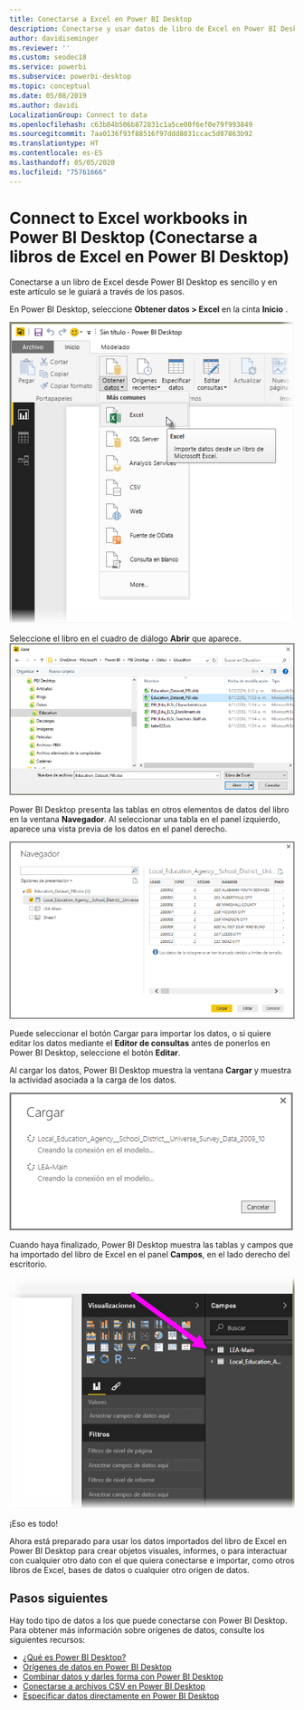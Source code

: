```yaml
---
title: Conectarse a Excel en Power BI Desktop
description: Conectarse y usar datos de libro de Excel en Power BI Desktop fácilmente
author: davidiseminger
ms.reviewer: ''
ms.custom: seodec18
ms.service: powerbi
ms.subservice: powerbi-desktop
ms.topic: conceptual
ms.date: 05/08/2019
ms.author: davidi
LocalizationGroup: Connect to data
ms.openlocfilehash: c63b84b506b872831c1a5ce00f6ef0e79f993849
ms.sourcegitcommit: 7aa0136f93f88516f97ddd8031ccac5d07863b92
ms.translationtype: HT
ms.contentlocale: es-ES
ms.lasthandoff: 05/05/2020
ms.locfileid: "75761666"
---
```

# <a name="connect-to-excel-workbooks-in-power-bi-desktop"></a>Connect to Excel workbooks in Power BI Desktop (Conectarse a libros de Excel en Power BI Desktop)
Conectarse a un libro de Excel desde Power BI Desktop es sencillo y en este artículo se le guiará a través de los pasos.

En Power BI Desktop, seleccione **Obtener datos > Excel** en la cinta **Inicio** .

![](media/desktop-connect-excel/connect_to_excel_1.png)

Seleccione el libro en el cuadro de diálogo **Abrir** que aparece.
![](media/desktop-connect-excel/connect_to_excel_2.png)

Power BI Desktop presenta las tablas en otros elementos de datos del libro en la ventana **Navegador**. Al seleccionar una tabla en el panel izquierdo, aparece una vista previa de los datos en el panel derecho.

![](media/desktop-connect-excel/connect_to_excel_3.png)

Puede seleccionar el botón Cargar para importar los datos, o si quiere editar los datos mediante el **Editor de consultas** antes de ponerlos en Power BI Desktop, seleccione el botón **Editar**.

Al cargar los datos, Power BI Desktop muestra la ventana **Cargar** y muestra la actividad asociada a la carga de los datos.  

![](media/desktop-connect-excel/connect_to_excel_4.png)

Cuando haya finalizado, Power BI Desktop muestra las tablas y campos que ha importado del libro de Excel en el panel **Campos**, en el lado derecho del escritorio.

![](media/desktop-connect-excel/connect_to_excel_5.png)

¡Eso es todo!

Ahora está preparado para usar los datos importados del libro de Excel en Power BI Desktop para crear objetos visuales, informes, o para interactuar con cualquier otro dato con el que quiera conectarse e importar, como otros libros de Excel, bases de datos o cualquier otro origen de datos.

## <a name="next-steps"></a>Pasos siguientes
Hay todo tipo de datos a los que puede conectarse con Power BI Desktop. Para obtener más información sobre orígenes de datos, consulte los siguientes recursos:

* [¿Qué es Power BI Desktop?](desktop-what-is-desktop.md)
* [Orígenes de datos en Power BI Desktop](desktop-data-sources.md)
* [Combinar datos y darles forma con Power BI Desktop](desktop-shape-and-combine-data.md)
* [Conectarse a archivos CSV en Power BI Desktop](desktop-connect-csv.md)   
* [Especificar datos directamente en Power BI Desktop](desktop-enter-data-directly-into-desktop.md)   

